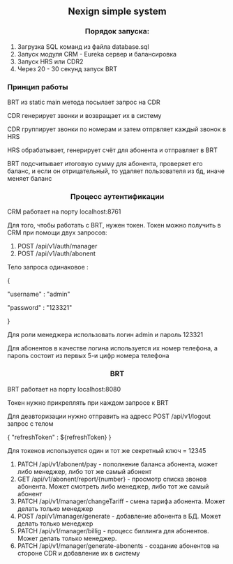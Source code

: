 <h2 align="center">Nexign simple system</h2>

<h3 align="center">Порядок запуска:</h3>
<ol>
    <li>Загрузка SQL команд из файла database.sql</li>
    <li>Запуск модуля CRM - Eureka сервер и балансировка</li>
    <li>Запуск HRS или CDR2</li>
    <li>Через 20 - 30 секунд запуск BRT</li>
</ol>
<h3>Принцип работы</h3>
<p>BRT из static main метода посылает запрос на CDR</p>
<p>CDR генерирует звонки и возвращает их в систему</p>
<p>CDR группирует звонки по номерам и затем отпрвляет каждый звонок в HRS</p>
<p>HRS обрабатывает, генерирует счёт для абонента и отправляет в BRT</p>
<p>BRT подсчитывает итоговую сумму для абонента, проверяет его баланс, и если он отрицательный, 
то удаляет пользователя из бд, иначе меняет баланс</p>

<h3 align="center">Процесс аутентификации</h3>
<p>CRM работает на порту localhost:8761</p>
<p>Для того, чтобы работать с BRT, нужен токен. Токен можно получить в CRM при помощи двух запросов:</p>
<ol>
    <li>POST /api/v1/auth/manager</li>  
    <li>POST /api/v1/auth/abonent</li>
</ol>
<p>Тело запроса одинаковое : </p>
<p>{</p>
<p>     "username" : "admin"</p>
<p>     "password" : "123321"</p>
<p>}</p>
<p>Для роли менеджера использовать логин admin и пароль 123321</p>
<p>Для абонентов в качестве логина используется их номер телефона, а пароль состоит из первых 5-и цифр номера телефона</p>

<h3 align="center">BRT</h3>
<p>BRT работает на порту localhost:8080</p>
<p>Токен нужно прикреплять при каждом запросе к BRT</p>
<p>Для деавторизации нужно отправить на адресс POST /api/v1/logout запрос с телом</p>
<p>{ "refreshToken" : ${refreshToken} }</p>
<p>Для токенов используется один и тот же секретный ключ = 12345</p>

<ol>
    <li>PATCH /api/v1/abonent/pay - пополнение баланса абонента, может либо менеджер, либо тот же самый абонент</li>
    <li>GET /api/v1/abonent/report/{number} - просмотр списка звонов абонента. Может смотреть либо менеджер, либо тот же самый абонент</li>
    <li>PATCH /api/v1/manager/changeTariff - смена тарифа абонента. Может делать только менеджер</li>
    <li>POST /api/v1/manager/generate - добавление абонента в БД. Может делать только менеджер</li>
    <li>PATCH /api/v1/manager/billig - процесс биллинга для абонентов. Может делать только менеджер.</li>
    <li>PATCH /api/v1/manager/generate-abonents - создание абонентов на стороне CDR и добавление их в систему</li>
</ol>




